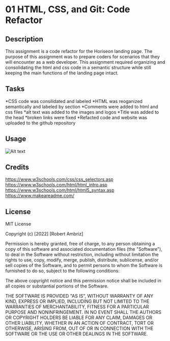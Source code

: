 # 01 HTML, CSS, and Git: Code Refactor

## Description

This assignment is a code refactor for the Horiseon landing page. The purpose of this assignment was to prepare coders for scenarios that they will encounter as a web developer. This assignment required organizing and consolidating the html and css code in a semantic structure while still keeping the main functions of the landing page intact. 

## Tasks 

*CSS code was consilidated and labeled
*HTML was reoganized semantically and labeled by section
*Comments were added to html and css files
*alt text was added to the images and logos
*Title was added to the head
*broken links were fixed
*Refacted code and website was uploaded to the github repository

## Usage

![Alt text](assets/images/digital-marketing-meeting.jpg)

## Credits

https://www.w3schools.com/css/css_selectors.asp
https://www.w3schools.com/html/html_intro.asp
https://www.w3schools.com/html/html5_syntax.asp
https://www.makeareadme.com/

## License

MIT License

Copyright (c) [2022] [Robert Ambriz]

Permission is hereby granted, free of charge, to any person obtaining a copy
of this software and associated documentation files (the "Software"), to deal
in the Software without restriction, including without limitation the rights
to use, copy, modify, merge, publish, distribute, sublicense, and/or sell
copies of the Software, and to permit persons to whom the Software is
furnished to do so, subject to the following conditions:

The above copyright notice and this permission notice shall be included in all
copies or substantial portions of the Software.

THE SOFTWARE IS PROVIDED "AS IS", WITHOUT WARRANTY OF ANY KIND, EXPRESS OR
IMPLIED, INCLUDING BUT NOT LIMITED TO THE WARRANTIES OF MERCHANTABILITY,
FITNESS FOR A PARTICULAR PURPOSE AND NONINFRINGEMENT. IN NO EVENT SHALL THE
AUTHORS OR COPYRIGHT HOLDERS BE LIABLE FOR ANY CLAIM, DAMAGES OR OTHER
LIABILITY, WHETHER IN AN ACTION OF CONTRACT, TORT OR OTHERWISE, ARISING FROM,
OUT OF OR IN CONNECTION WITH THE SOFTWARE OR THE USE OR OTHER DEALINGS IN THE
SOFTWARE.